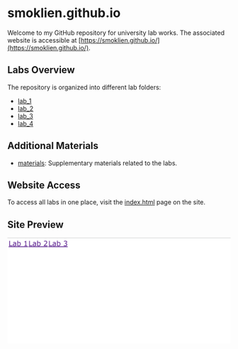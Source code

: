 # smoklien.github.io

Welcome to my GitHub repository for university lab works. The associated website is accessible at [https://smoklien.github.io/](https://smoklien.github.io/).

## Labs Overview

The repository is organized into different lab folders:

- [lab_1](lab_1/)
- [lab_2](lab_2/)
- [lab_3](lab_3/)
- [lab_4](lab_4/)

## Additional Materials

- [materials](materials/): Supplementary materials related to the labs.

## Website Access

To access all labs in one place, visit the [index.html](index.html) page on the site.

## Site Preview

![Site Preview](./index_preview.png)